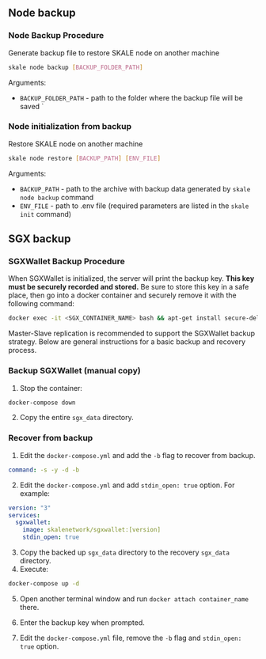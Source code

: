 ## Node backup

### Node Backup Procedure

Generate backup file to restore SKALE node on another machine

```bash
skale node backup [BACKUP_FOLDER_PATH]
```

Arguments:

- `BACKUP_FOLDER_PATH` - path to the folder where the backup file will be saved
`

### Node initialization from backup

Restore SKALE node on another machine

```bash
skale node restore [BACKUP_PATH] [ENV_FILE]
```

Arguments:

- `BACKUP_PATH` - path to the archive with backup data generated by `skale node backup` command
- `ENV_FILE` - path to .env file (required parameters are listed in the `skale init` command)

## SGX backup

### SGXWallet Backup Procedure

When SGXWallet is initialized, the server will print the backup key. 
**This key must be securely recorded and stored.**
Be sure to store this key in a safe place, then go into a docker container and securely remove it with the following command:

```bash
docker exec -it <SGX_CONTAINER_NAME> bash && apt-get install secure-delete && srm -vz backup_key.txt
```

Master-Slave replication is recommended to support the SGXWallet backup strategy. Below are general instructions for a basic backup and recovery process.

### Backup SGXWallet (manual copy)

1.  Stop the container:

```bash
docker-compose down
```

2.  Copy the entire `sgx_data` directory.

### Recover from backup

1.  Edit the `docker-compose.yml` and add the `-b` flag to recover from backup.

```yaml
command: -s -y -d -b
```

2.  Edit the `docker-compose.yml` and add `stdin_open: true` option. For example:

```yaml
version: "3"
services:
  sgxwallet:
    image: skalenetwork/sgxwallet:[version]
    stdin_open: true
```

3.  Copy the backed up `sgx_data` directory to the recovery `sgx_data` directory.
4.  Execute:

```bash
docker-compose up -d
```

5.  Open another terminal window and run `docker attach container_name` there.

6.  Enter the backup key when prompted.
7.  Edit the `docker-compose.yml` file, remove the `-b` flag and `stdin_open: true` option.
